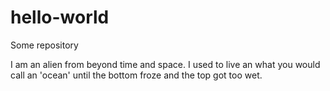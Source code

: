# hello-world
Some repository

I am an alien from beyond time and space. I used to live an what you would call an 'ocean' until the bottom froze and the top got too wet.
